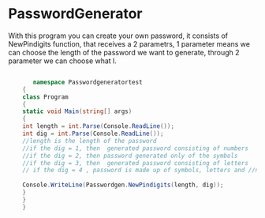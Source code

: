 # PasswordGenerator

With this program you can create your own password, it consists of NewPindigits function,  that receives a 2 parametrs, 1 parameter 
   means we can choose the length of the password we want to generate, through  2 parameter we can choose what l.



```c#

       namespace Passwordgeneratortest
	{
	class Program
	{
	static void Main(string[] args)
	{
	int length = int.Parse(Console.ReadLine());
	int dig = int.Parse(Console.ReadLine());
	//length is the length of the password
	//if the dig = 1, then  generated password consisting of numbers
	//if the dig = 2, then password generated only of the symbols
	//if the dig = 3, then  generated password consisting of letters
	// if the dig = 4 , password is made up of symbols, letters and //numbers.
	
	Console.WriteLine(Passwordgen.NewPindigits(length, dig));
	}
	}
	}




```
